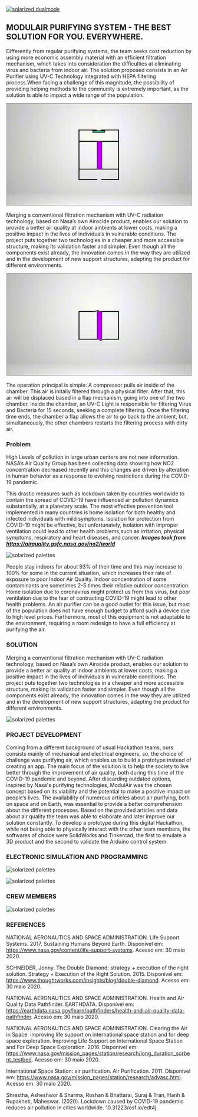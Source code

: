 
[![solarized dualmode](https://github.com/TryNoExcept/SpaceAppsChallenge/blob/master/EZJVrWYWAAUgPPL.jpg)](#features)

## MODULAIR PURIFYING SYSTEM - THE BEST SOLUTION FOR YOU. EVERYWHERE.

Differently from regular purifying systems, the team seeks cost reduction by using more economic assembly material with an efficient filtration mechanism, which takes into consideration the difficulties at eliminating virus and bacteria from indoor air. The solution proposed consists in an Air Purifier using UV-C Technology integrated with HEPA filtering process.When facing a challenge of this magnitude, the possibility of providing helping methods to the community is extremely important, as the solution is able to impact a wide range of the population.

![](WhatsApp-Video-2020-05-31-at-4.16.29-PM.gif)

Merging a conventional filtration mechanism with UV-C radiation technology, based on Nasa’s own Airocide product, enables our solution to provide a better air quality at indoor ambients at lower costs, making a positive impact in the lives of individuals in vulnerable conditions. The project puts together two technologies in a cheaper and more accessible structure, making its validation faster and simpler. Even though all the components exist already, the innovation comes in the way they are utilized and in the development of new support structures, adapting the product for different environments.

![](WhatsApp-Video-2020-05-31-at-4.20.58-PM.gif)

The operation principal is simple: A compressor pulls air inside of the chamber. This air is initally filtered through a physical filter. After that, this air will be displaced based in a flap mechanism, going into one of the two chamber. Inside the chamber, an UV-C Light is responsible for filtering Virus and Bacteria for 15 seconds, seeking a complete filtering. Once the filtering time ends, the chamber a flap allows the air to go back to the ambient, but, simultaneously, the other chambers restarts the filtering process with dirty air. 

### Problem
High Levels of pollution in large urban centers are not new information. NASA’s Air Quality Group has been collecting data showing how NO2 concentration decreased recently and this changes are driven by alteration in human behavior as a response to evolving restrictions during the COVID-19 pandemic.


This drastic measures such as lockdown taken by countries worldwide to contain the spread of COVID-19 have influenced air pollution dynamics substantially, at a planetary scale. The most effective prevention tool implemented in many countries is home isolation for both healthy and infected individuals with mild symptoms. Isolation for protection from COVID-19 might be effective, but unfortunately, isolation with improper ventilation could lead to other health problems,such as irritation, physical symptoms, respiratory and heart diseases, and cancer. 
***Images took from https://airquality.gsfc.nasa.gov/no2/world***

![solarized palettes](https://github.com/TryNoExcept/SpaceAppsChallenge/blob/master/airquality.PNG)

People stay indoors for about 93% of their time and this may increase to 100% for some in the current situation, which increases their rate of exposure to poor Indoor Air Quality. Indoor concentration of some contaminants are sometimes 2-5 times their relative outdoor concentration. Home isolation due to coronavirus might protect us from this virus, but poor ventilation due to the fear of contracting COVID-19 might lead to other health problems. An air purifier can be a good outlet for this issue, but most of the population does not have enough budget to afford such a device due to high level prices. Furthermore, most of this equipment is not adaptable to the environment, requiring a room redesign to have a full efficiency at purifying the air. 

### SOLUTION
Merging a conventional filtration mechanism with UV-C radiation technology, based on Nasa’s own Airocide product, enables our solution to provide a better air quality at indoor ambients at lower costs, making a positive impact in the lives of individuals in vulnerable conditions. The project puts together two technologies in a cheaper and more accessible structure, making its validation faster and simpler. Even though all the components exist already, the innovation comes in the way they are utilized and in the development of new support structures, adapting the product for different environments.


![solarized palettes](https://github.com/TryNoExcept/SpaceAppsChallenge/blob/master/modulair.PNG)

### PROJECT DEVELOPMENT 

Coming from a different background of usual Hackathon teams, ours consists mainly of mechanical and electrical engineers, so, the choice of challenge was purifying air, which enables us to build a prototype instead of creating an app. 
The main focus of the solution is to help the society to live better through the improvement of air quality, both during this time of the COVID-19 pandemic and beyond. After discarding outdated options, inspired by Nasa's purifying technologies, ModulAir was the chosen concept based on its viability and the potential to make a positive impact on people’s lives. 
The availability of numerous articles about air purifying, both on space and on Earth, was essential to provide a better comprehension about the different processes. Based on the provided articles and data about air quality the team was able to elaborate and later improve our solution constantly.
To develop a prototype during this digital Hackathon, while not being able to physically interact with the other team members, the softwares of choice were SolidWorks and Tinkercad, the first to emulate a 3D product and the second to validate the Arduino control system.

### ELECTRONIC SIMULATION AND PROGRAMMING 

![solarized palettes](https://github.com/TryNoExcept/SpaceAppsChallenge/blob/master/arduino.PNG)

![solarized palettes](https://github.com/TryNoExcept/SpaceAppsChallenge/blob/master/Fluxograma.png)

### CREW MEMBERS 

![solarized palettes](https://github.com/TryNoExcept/SpaceAppsChallenge/blob/master/teamcrew.jpg)

### REFERENCES

NATIONAL AERONAUTICS AND SPACE ADMINISTRATION. Life Support Systems. 2017. Sustaining Humans Beyond Earth. Disponível em: https://www.nasa.gov/content/life-support-systems. Acesso em: 30 maio 2020.

SCHNEIDER, Jonny. The Double Diamond: strategy + execution of the right solution. Strategy + Execution of the Right Solution. 2015. Disponível em: https://www.thoughtworks.com/insights/blog/double-diamond. Acesso em: 30 maio 2020.

NATIONAL AERONAUTICS AND SPACE ADMINISTRATION. Health and Air Quality Data Pathfinder. EARTHDATA. Disponível em: https://earthdata.nasa.gov/learn/pathfinders/health-and-air-quality-data-pathfinder. Acesso em: 30 maio 2020.

NATIONAL AERONAUTICS AND SPACE ADMINISTRATION. Clearing the Air in Space: improving life support on international space station and for deep space exploration. Improving Life Support on International Space Station and For Deep Space Exploration. 2016. Disponível em: https://www.nasa.gov/mission_pages/station/research/long_duration_sorbent_testbed. Acesso em: 30 maio 2020.

International Space Station: air purification. Air Purification. 2011. Disponível em: https://www.nasa.gov/mission_pages/station/research/advasc.html. Acesso em: 30 maio 2020.

Shrestha, Asheshwor & Sharma, Roshan & Bhattarai, Suraj & Tran, Hanh & Rupakheti, Maheswar. (2020). Lockdown caused by COVID-19 pandemic reduces air pollution in cities worldwide. 10.31223/osf.io/edt4j.
